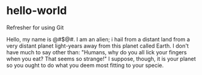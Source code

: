 # hello-world
Refresher for using Git

Hello, my name is @#$@#. I am an alien; i hail from a distant land from a very distant planet light-years away from this planet called Earth. I don't have much to say other than: "Humans, why do you all lick your fingers when you eat? That seems so strange!" I suppose, though, it is your planet so you ought to do what you deem most fitting to your specie. 

